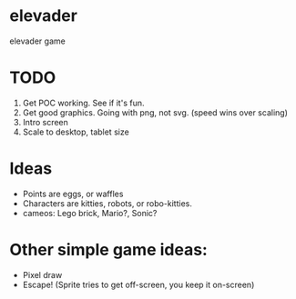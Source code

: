 elevader
========

elevader game

# TODO
1. Get POC working. See if it's fun.
1. Get good graphics. Going with png, not svg. (speed wins over scaling)
1. Intro screen
1. Scale to desktop, tablet size

# Ideas
* Points are eggs, or waffles
* Characters are kitties, robots, or robo-kitties.
* cameos: Lego brick, Mario?, Sonic?

# Other simple game ideas:
* Pixel draw
* Escape!  (Sprite tries to get off-screen, you keep it on-screen)
